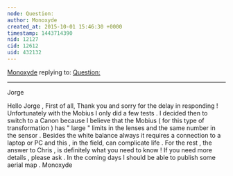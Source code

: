 ```yaml
---
node: Question: 
author: Monoxyde
created_at: 2015-10-01 15:46:30 +0000
timestamp: 1443714390
nid: 12127
cid: 12612
uid: 432132
---
```




[Monoxyde](../profile/Monoxyde) replying to: [Question: ](../notes/monoxyde/08-09-2015/question)

----
Jorge

Hello Jorge ,
First of all, Thank you and sorry for the delay in responding ! Unfortunately with the Mobius I only did a few tests . I decided then to switch to a Canon because I believe that the Mobius ( for this type of transformation ) has " large " limits in the lenses and the same number in the sensor . Besides the white balance always it requires a connection to a laptop or PC and this , in the field, can complicate life . For the rest , the answer to Chris , is definitely what you need to know !
If you need more details , please ask .
In the coming days I should be able to publish some aerial map .
Monoxyde